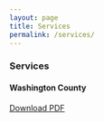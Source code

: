 ```yaml
---
layout: page
title: Services
permalink: /services/
---
```


### Services

#### Washington County


<a href="https://github.com/psibir/nwa-resources/raw/main/_downloads/Dental-Medical-Prescriptions-11.9.22.pdf" target="_blank" rel="noopener noreferrer">Download PDF</a>



